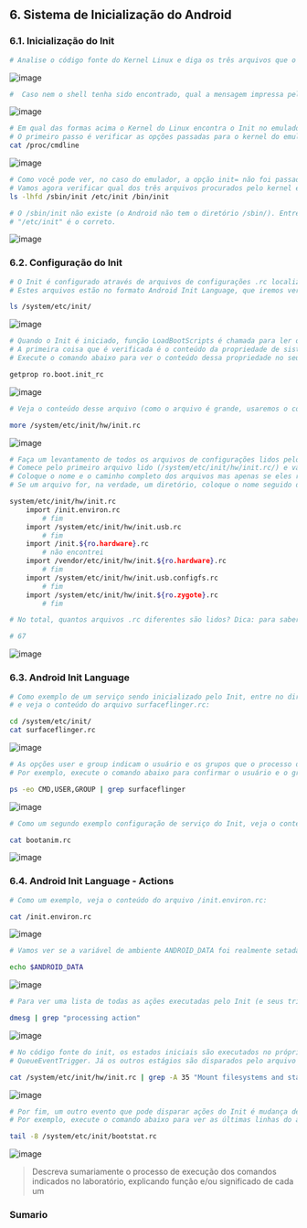 ## 6. Sistema de Inicialização do Android

### 6.1. Inicialização do Init

```bash
# Analise o código fonte do Kernel Linux e diga os três arquivos que o kernel verifica procurando pelo binário do Init.
```
![image](https://user-images.githubusercontent.com/19675356/226769144-2918a2a4-1041-452c-a67a-7c7cb6485fdd.png)

```bash
#  Caso nem o shell tenha sido encontrado, qual a mensagem impressa pelo kernel?
```
![image](https://user-images.githubusercontent.com/19675356/226769469-94955db9-aff6-41a3-84b5-c281a7e3ec5b.png)

```bash
# Em qual das formas acima o Kernel do Linux encontra o Init no emulador do Android? Vamos investigar! 
# O primeiro passo é verificar as opções passadas para o kernel do emulador. Dentro do adb shell, execute:
cat /proc/cmdline
```
![image](https://user-images.githubusercontent.com/19675356/226769819-82b27731-a0bb-4696-bdbb-57c70c0ac6d9.png)

```bash
# Como você pode ver, no caso do emulador, a opção init= não foi passada. 
# Vamos agora verificar qual dos três arquivos procurados pelo kernel existem.
ls -lhfd /sbin/init /etc/init /bin/init

# O /sbin/init não existe (o Android não tem o diretório /sbin/). Entretanto, temos dois inits! Você consegue identificar qual é o correto?
# "/etc/init" é o correto.
```
![image](https://user-images.githubusercontent.com/19675356/226770165-d615354c-f694-49e4-97f8-4b51e9d059d0.png)
  
  
### 6.2. Configuração do Init  
  
```bash
# O Init é configurado através de arquivos de configurações .rc localizados, principalmente, no diretório /system/etc/init/. 
# Estes arquivos estão no formato Android Init Language, que iremos ver mais adiante.

ls /system/etc/init/
```
![image](https://user-images.githubusercontent.com/19675356/226770673-1d1266bd-1499-45cd-ad9d-6d1bb2cb30bf.png)

```bash
# Quando o Init é iniciado, função LoadBootScripts é chamada para ler os arquivos de configuração. 
# A primeira coisa que é verificada é o conteúdo da propriedade de sistema ro.boot.init_rc. 
# Execute o comando abaixo para ver o conteúdo dessa propriedade no seu sistema:

getprop ro.boot.init_rc
```
![image](https://user-images.githubusercontent.com/19675356/226771029-616aff4e-6b06-4d29-94ff-49426d13e8d6.png)

```bash
# Veja o conteúdo desse arquivo (como o arquivo é grande, usaremos o comando more)

more /system/etc/init/hw/init.rc
```
![image](https://user-images.githubusercontent.com/19675356/226771138-f9f76e40-ebcb-41ef-abc5-a5325d1cf5a1.png)

```bash
# Faça um levantamento de todos os arquivos de configurações lidos pelo Init no emulador. 
# Comece pelo primeiro arquivo lido (/system/etc/init/hw/init.rc/) e vá investigando os arquivos importados por ele. 
# Coloque o nome e o caminho completo dos arquivos mas apenas se eles realmente existirem (alguns não existirão). 
# Se um arquivo for, na verdade, um diretório, coloque o nome seguido de "/*" (e.g., /system/etc/init/*).

system/etc/init/hw/init.rc
    import /init.environ.rc
        # fim
    import /system/etc/init/hw/init.usb.rc
        # fim
    import /init.${ro.hardware}.rc
        # não encontrei
    import /vendor/etc/init/hw/init.${ro.hardware}.rc
        # fim
    import /system/etc/init/hw/init.usb.configfs.rc
        # fim
    import /system/etc/init/hw/init.${ro.zygote}.rc
        # fim
```

```bash
# No total, quantos arquivos .rc diferentes são lidos? Dica: para saber a quantidade de arquivos em um diretório execute: ls | wc -l  dentro do diretório.

# 67
```
![image](https://user-images.githubusercontent.com/19675356/226773961-19e6d528-01d1-4052-8659-b098b1ce0745.png)
  
 
### 6.3. Android Init Language
  
  
```bash
# Como exemplo de um serviço sendo inicializado pelo Init, entre no diretório /system/etc/init 
# e veja o conteúdo do arquivo surfaceflinger.rc:

cd /system/etc/init/
cat surfaceflinger.rc
```
![image](https://user-images.githubusercontent.com/19675356/226774668-150249d0-81bc-40d8-891b-0ff7a3eff402.png)

```bash
# As opções user e group indicam o usuário e os grupos que o processo de serviço de rodar. 
# Por exemplo, execute o comando abaixo para confirmar o usuário e o grupo principal do SurfaceFlinger:

ps -eo CMD,USER,GROUP | grep surfaceflinger
```
![image](https://user-images.githubusercontent.com/19675356/226774991-c069cb68-3288-4b14-af03-d1f2bb1a8012.png)

```bash
# Como um segundo exemplo configuração de serviço do Init, veja o conteúdo do arquivo bootanim.rc:

cat bootanim.rc
```
![image](https://user-images.githubusercontent.com/19675356/226775073-664d0b0c-4244-4173-8af7-158bbad79511.png)
  
  
### 6.4. Android Init Language - Actions
  
```bash
# Como um exemplo, veja o conteúdo do arquivo /init.environ.rc:

cat /init.environ.rc
```
![image](https://user-images.githubusercontent.com/19675356/226775436-b436c5a6-829f-4e6e-9540-147608ec7719.png)

```bash
# Vamos ver se a variável de ambiente ANDROID_DATA foi realmente setada no boot do sistema:

echo $ANDROID_DATA
```
![image](https://user-images.githubusercontent.com/19675356/226775736-16955436-aafa-44ea-a504-03e0f3d8733c.png)

```bash
# Para ver uma lista de todas as ações executadas pelo Init (e seus triggers) no seu sistema atual, execute:

dmesg | grep "processing action"
```
![image](https://user-images.githubusercontent.com/19675356/226775879-e11d2974-425d-4f95-8adb-3e32854e3026.png)

```bash
# No código fonte do init, os estados iniciais são executados no próprio código usando o método 
# QueueEventTrigger. Já os outros estágios são disparados pelo arquivo de configuração principal do init (/system/etc/init/hw/init.rc):

cat /system/etc/init/hw/init.rc | grep -A 35 "Mount filesystems and start core system services"
```
![image](https://user-images.githubusercontent.com/19675356/226776125-bfad98eb-e824-45c3-9629-de9855833877.png)

```bash
# Por fim, um outro evento que pode disparar ações do Init é mudança de propriedades do sistema. 
# Por exemplo, execute o comando abaixo para ver as últimas linhas do arquivo /system/etc/init/bootstat.rc:

tail -8 /system/etc/init/bootstat.rc
```
![image](https://user-images.githubusercontent.com/19675356/226776304-00008474-4f44-4f76-9779-1803ea359e26.png)
  
  
> Descreva sumariamente o processo de execução dos comandos indicados no laboratório, explicando função e/ou significado de cada um

### Sumario

>
